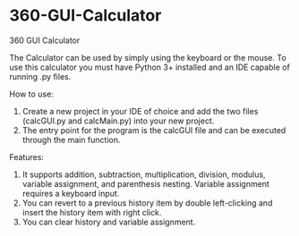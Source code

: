 # 360-GUI-Calculator
360 GUI Calculator

The Calculator can be used by simply using the keyboard or the mouse. 
To use this calculator you must have Python 3+ installed and an IDE capable of running .py files. 

How to use:
1. Create a new project in your IDE of choice and add the two files (calcGUI.py and calcMain.py) into your new project. 
2. The entry point for the program is the calcGUI file and can be executed through the main function.

Features:
1. It supports addition, subtraction, multiplication, division, modulus, variable assignment, and parenthesis nesting. Variable assignment requires a keyboard input.
2. You can revert to a previous history item by double left-clicking and insert the history item with right click.
3. You can clear history and variable assignment.

